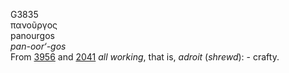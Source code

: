 G3835  
πανοῦργος  
panourgos  
*pan-oor‘-gos*  
From [3956](g3956) and [2041](g2041) *all* *working*, that is, *adroit*
(*shrewd*): - crafty.  
